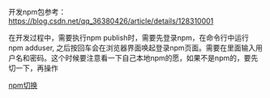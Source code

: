开发npm包参考：https://blog.csdn.net/qq_36380426/article/details/128310001

在开发过程中，需要执行npm publish时，需要先登录npm，在命令行中运行 npm adduser, 之后按回车会在浏览器界面唤起登录npm页面。需要在里面输入用户名和密码。这个时候要注意看一下自己本地npm的愿，如果不是npm的，要先切一下，再操作

[npm切换](https://sg-info.cn/article/show/9432)